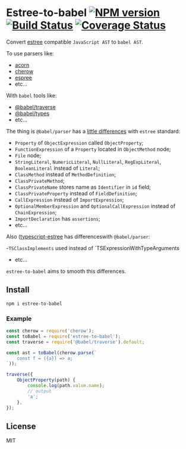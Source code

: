 # Estree-to-babel [![NPM version][NPMIMGURL]][NPMURL] [![Build Status][BuildStatusIMGURL]][BuildStatusURL] [![Coverage Status][CoverageIMGURL]][CoverageURL]

[NPMIMGURL]: https://img.shields.io/npm/v/estree-to-babel.svg?style=flat&longCache=true
[BuildStatusURL]: https://github.com/coderaiser/estree-to-babel/actions?query=workflow%3A%22Node+CI%22 "Build Status"
[BuildStatusIMGURL]: https://github.com/coderaiser/estree-to-babel/workflows/Node%20CI/badge.svg
[NPMURL]: https://npmjs.org/package/estree-to-babel "npm"
[BuildStatusURL]: https://travis-ci.org/coderaiser/estree-to-babel "Build Status"
[CoverageURL]: https://coveralls.io/github/coderaiser/estree-to-babel?branch=master
[CoverageIMGURL]: https://coveralls.io/repos/coderaiser/estree-to-babel/badge.svg?branch=master&service=github

Convert [estree](https://github.com/estree/estree) compatible `JavaScript AST` to `babel AST`.

To use parsers like:

- [acorn](https://github.com/acornjs/acorn)
- [cherow](https://github.com/cherow/cherow)
- [espree](https://github.com/eslint/espree)
- etc...

With `babel` tools like:

- [@babel/traverse](https://babeljs.io/docs/en/babel-traverse)
- [@babel/types](https://babeljs.io/docs/en/babel-types)
- etc...

The thing is `@babel/parser` has a [little differences](https://babeljs.io/docs/en/babel-parser#output) with `estree` standard:

- `Property` of `ObjectExpression` called `ObjectProperty`;
- `FunctionExpression` of a `Property` located in `ObjectMethod` node;
- `File` node;
- `StringLiteral`, `NumericLiteral`, `NullLiteral`, `RegExpLiteral`, `BooleanLiteral` instead of `Literal`;
- `ClassMethod` instead of `MethodDefinition`;
- `ClassPrivateMethod`;
- `ClassPrivateName` stores name as `Identifier` in `id` field;
- `ClassPrivateProperty` instead of `FieldDefinition`;
- `CallExpression` instead of `ImportExpression`;
- `OptionalMemberExpression` and `OptionalCallExpression` instead of `ChainExpression`;
- `ImportDeclaration` has `assertions`;
- etc...

Also ([typescript-estree](https://github.com/typescript-eslint/typescript-eslint/tree/main/packages/typescript-estree) has differenceswith `@babel/parser`:

-`TSClassImplements` used instead of `TSExpressionWithTypeArguments 
- etc...

`estree-to-babel` aims to smooth this differences.

## Install

```
npm i estree-to-babel
```

### Example

```js
const cherow = require('cherow');
const toBabel = require('estree-to-babel');
const traverse = require('@babel/traverse').default;

const ast = toBabel(cherow.parse(`
    const f = ({a}) => a;
`));

traverse({
    ObjectProperty(path) {
        console.log(path.value.name);
        // output
        'a';
    },
});
```

## License

MIT
